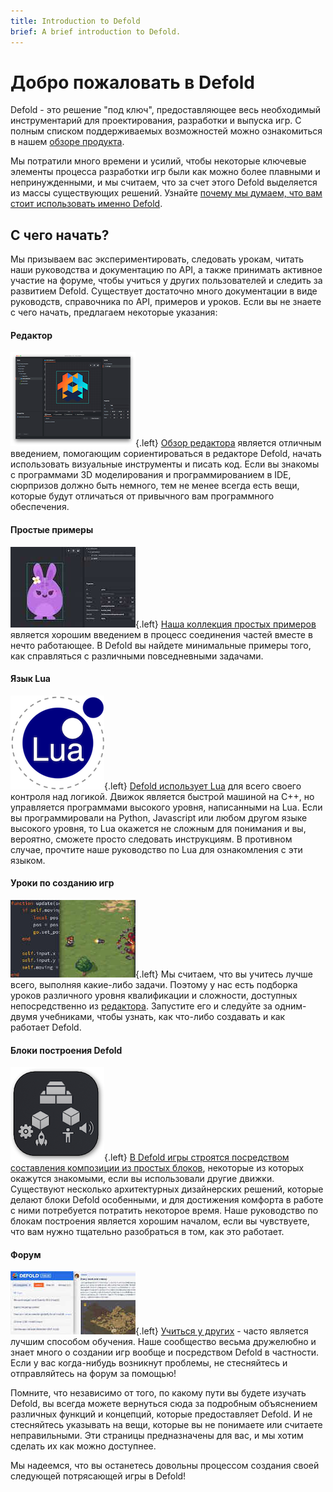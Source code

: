 ```yaml
---
title: Introduction to Defold
brief: A brief introduction to Defold.
---
```


# Добро пожаловать в Defold

Defold - это решение "под ключ", предоставляющее весь необходимый инструментарий для проектирования, разработки и выпуска игр. С полным списком поддерживаемых возможностей можно ознакомиться в нашем [обзоре продукта](/product).

Мы потратили много времени и усилий, чтобы некоторые ключевые элементы процесса разработки игр были как можно более плавными и непринужденными, и мы считаем, что за счет этого Defold выделяется из массы существующих решений. Узнайте [почему мы думаем, что вам стоит использовать именно Defold](/why).

## С чего начать?

Мы призываем вас экспериментировать, следовать урокам, читать наши руководства и документацию по API, а также принимать активное участие на форуме, чтобы учиться у других пользователей и следить за развитием Defold. Существует достаточно много документации в виде руководств, справочника по API, примеров и уроков. Если вы не знаете с чего начать, предлагаем некоторые указания:

#### Редактор
![Editor overview](images/introduction/editor.png){.left} [Обзор редактора](/manuals/editor/) является отличным введением, помогающим сориентироваться в редакторе Defold, начать использовать визуальные инструменты и писать код. Если вы знакомы с программами 3D моделирования и программированием в IDE, сюрпризов должно быть немного, тем не менее всегда есть вещи, которые будут отличаться от привычного вам программного обеспечения.

#### Простые примеры
![Examples](images/introduction/examples.jpg){.left} [Наша коллекция простых примеров](/examples/) является хорошим введением в процесс соединения частей вместе в нечто работающее. В Defold вы найдете минимальные примеры того, как справляться с различными повседневными задачами.

#### Язык Lua
![Lua overview](images/introduction/lua.png){.left} [Defold использует Lua](/manuals/lua/) для всего своего контроля над логикой. Движок является быстрой машиной на C++, но управляется программами высокого уровня, написанными на Lua. Если вы программировали на Python, Javascript или любом другом языке высокого уровня, то Lua окажется не сложным для понимания и вы, вероятно, сможете просто следовать инструкциям. В противном случае, прочтите наше руководство по Lua для ознакомления с эти языком.

#### Уроки по созданию игр
![Tutorials](images/introduction/tutorials.jpg){.left} Мы считаем, что вы учитесь лучше всего, выполняя какие-либо задачи. Поэтому у нас есть подборка уроков различного уровня квалификации и сложности, доступных непосредственно из [редактора](/manuals/editor/). Запустите его и следуйте за одним-двумя учебниками, чтобы узнать, как что-либо создавать и как работает Defold.

#### Блоки построения Defold
![Building blocks](images/introduction/building_blocks.png){.left} [В Defold игры строятся посредством составления композиции из простых блоков](/manuals/building-blocks/), некоторые из которых окажутся знакомыми, если вы использовали другие движки. Существуют несколько архитектурных дизайнерских решений, которые делают блоки Defold особенными, и для достижения комфорта в работе с ними потребуется потратить некоторое время. Наше руководство по блокам построения является хорошим началом, если вы чувствуете, что вам нужно тщательно разобраться в том, как это работает.

#### Форум
![Forum](images/introduction/forum.jpg){.left} [Учиться у других](//forum.defold.com/) - часто является лучшим способом обучения. Наше сообщество весьма дружелюбно и знает много о создании игр вообще и посредством Defold в частности. Если у вас когда-нибудь возникнут проблемы, не стесняйтесь и отправляйтесь на форум за помощью!

Помните, что независимо от того, по какому пути вы будете изучать Defold, вы всегда можете вернуться сюда за подробным объяснением различных функций и концепций, которые предоставляет Defold. И не стесняйтесь указывать на вещи, которые вы не понимаете или считаете неправильными. Эти страницы предназначены для вас, и мы хотим сделать их как можно доступнее.

Мы надеемся, что вы останетесь довольны процессом создания своей следующей потрясающей игры в Defold!
